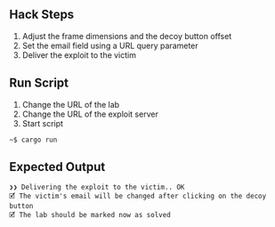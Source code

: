## Hack Steps

1. Adjust the frame dimensions and the decoy button offset
2. Set the email field using a URL query parameter
3. Deliver the exploit to the victim

## Run Script

1. Change the URL of the lab
2. Change the URL of the exploit server
3. Start script

```
~$ cargo run
```

## Expected Output

```
❯❯ Delivering the exploit to the victim.. OK
🗹 The victim's email will be changed after clicking on the decoy button
🗹 The lab should be marked now as solved
```
